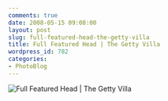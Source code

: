 ```yaml
---
comments: true
date: 2008-05-15 09:08:00
layout: post
slug: full-featured-head-the-getty-villa
title: Full Featured Head | The Getty Villa
wordpress_id: 782
categories:
- PhotoBlog
---
```


![Full Featured Head | The Getty Villa](http://ryanfitzer.com/main/wp-content/uploads/2008/05/getty-lips.jpg)
